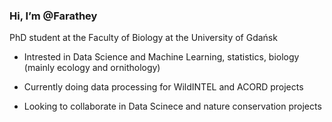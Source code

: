 ### Hi, I’m @Farathey

PhD student at the Faculty of Biology at the University of Gdańsk

* Intrested in Data Science and Machine Learning, statistics, biology (mainly ecology and ornithology)

* Currently doing data processing for WildINTEL and ACORD projects

* Looking to collaborate in Data Scinece and nature conservation projects

<!---
Farathey/Farathey is a ✨ special ✨ repository because its `README.md` (this file) appears on your GitHub profile.
You can click the Preview link to take a look at your changes.
--->
